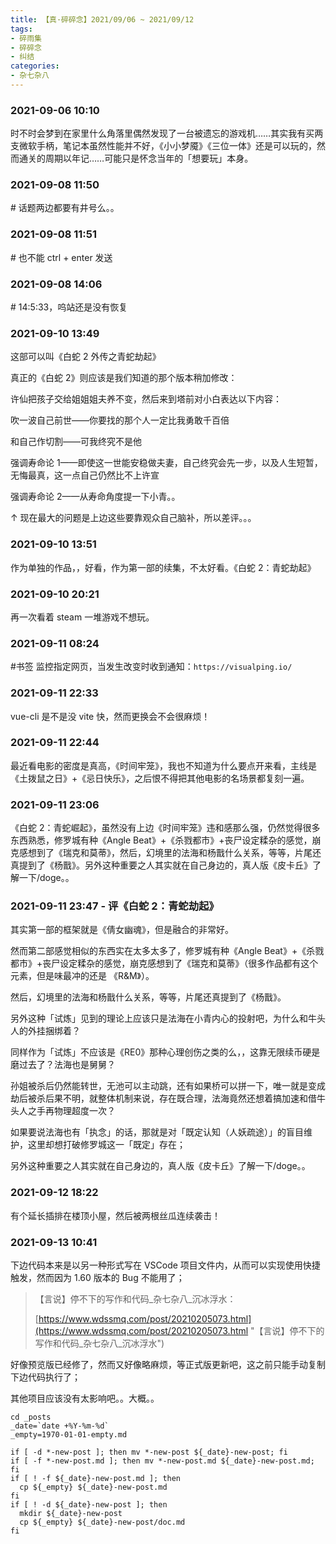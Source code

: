```yaml
---
title: 【真·碎碎念】2021/09/06 ~ 2021/09/12
tags:
- 碎雨集
- 碎碎念
- 纠结
categories:
- 杂七杂八
---
```

### 2021-09-06 10:10
时不时会梦到在家里什么角落里偶然发现了一台被遗忘的游戏机……其实我有买两支微软手柄，笔记本虽然性能并不好，《小小梦魇》《三位一体》还是可以玩的，然而通关的周期以年记……可能只是怀念当年的「想要玩」本身。

<!--more-->

### 2021-09-08 11:50
\# 话题两边都要有井号么。。

### 2021-09-08 11:51
\# 也不能 ctrl + enter 发送

### 2021-09-08 14:06
\# 14:5:33，呜站还是没有恢复

### 2021-09-10 13:49
这部可以叫《白蛇 2 外传之青蛇劫起》

真正的《白蛇 2》则应该是我们知道的那个版本稍加修改：

许仙把孩子交给姐姐姐夫养不变，然后来到塔前对小白表达以下内容：

吹一波自己前世——你要找的那个人一定比我勇敢千百倍

和自己作切割——可我终究不是他

强调寿命论 1——即使这一世能安稳做夫妻，自己终究会先一步，以及人生短暂，无悔最真，这一点自己仍然比不上许宣

强调寿命论 2——从寿命角度提一下小青。。

↑ 现在最大的问题是上边这些要靠观众自己脑补，所以差评。。。

### 2021-09-10 13:51
作为单独的作品，，好看，作为第一部的续集，不太好看。《白蛇 2：青蛇劫起》

### 2021-09-10 20:21
再一次看着 steam 一堆游戏不想玩。

### 2021-09-11 08:24
\#书签 监控指定网页，当发生改变时收到通知：`https://visualping.io/`

### 2021-09-11 22:33
vue-cli 是不是没 vite 快，然而更换会不会很麻烦！

### 2021-09-11 22:44
最近看电影的密度是真高，《时间牢笼》，我也不知道为什么要点开来看，主线是《土拨鼠之日》+《忌日快乐》，之后恨不得把其他电影的名场景都复刻一遍。

### 2021-09-11 23:06
《白蛇 2：青蛇崛起》，虽然没有上边《时间牢笼》违和感那么强，仍然觉得很多东西熟悉，修罗城有种《Angle Beat》+《杀戮都市》+丧尸设定糅杂的感觉，崩克感想到了《瑞克和莫蒂》，然后，幻境里的法海和杨戬什么关系，等等，片尾还真提到了《杨戬》。另外这种重要之人其实就在自己身边的，真人版《皮卡丘》了解一下/doge。。

### 2021-09-11 23:47 - 评《白蛇 2：青蛇劫起》

其实第一部的框架就是《倩女幽魂》，但是融合的非常好。

然而第二部感觉相似的东西实在太多太多了，修罗城有种《Angle Beat》+《杀戮都市》+丧尸设定糅杂的感觉，崩克感想到了《瑞克和莫蒂》（很多作品都有这个元素，但是味最冲的还是 《R&M》）。

然后，幻境里的法海和杨戬什么关系，等等，片尾还真提到了《杨戬》。

另外这种「试炼」见到的理论上应该只是法海在小青内心的投射吧，为什么和牛头人的外挂捆绑着？

同样作为「试炼」不应该是《RE0》那种心理创伤之类的么，，这靠无限续币硬是磨过去了？法海也是舅舅？

孙姐被杀后仍然能转世，无池可以主动跳，还有如果桥可以拼一下，唯一就是变成劫后被杀后果不明，就整体机制来说，存在既合理，法海竟然还想着搞加速和借牛头人之手再物理超度一次？

如果要说法海也有「执念」的话，那就是对「既定认知（人妖疏途）」的盲目维护，这里却想打破修罗城这一「既定」存在；

另外这种重要之人其实就在自己身边的，真人版《皮卡丘》了解一下/doge。。


### 2021-09-12 18:22
有个延长插排在楼顶小屋，然后被两根丝瓜连续袭击！

### 2021-09-13 10:41

下边代码本来是以另一种形式写在 VSCode 项目文件内，从而可以实现使用快捷触发，然而因为 1.60 版本的 Bug 不能用了；

> 【言说】停不下的写作和代码\_杂七杂八\_沉冰浮水：
>
> [https://www.wdssmq.com/post/20210205073.html](https://www.wdssmq.com/post/20210205073.html "【言说】停不下的写作和代码\_杂七杂八\_沉冰浮水")

好像预览版已经修了，然而又好像略麻烦，等正式版更新吧，这之前只能手动复制下边代码执行了；

其他项目应该没有太影响吧。。大概。。

```shell
cd _posts
_date=`date +%Y-%m-%d`
_empty=1970-01-01-empty.md

if [ -d *-new-post ]; then mv *-new-post ${_date}-new-post; fi
if [ -f *-new-post.md ]; then mv *-new-post.md ${_date}-new-post.md; fi
if [ ! -f ${_date}-new-post.md ]; then
  cp ${_empty} ${_date}-new-post.md
fi
if [ ! -d ${_date}-new-post ]; then
  mkdir ${_date}-new-post
  cp ${_empty} ${_date}-new-post/doc.md
fi
```
